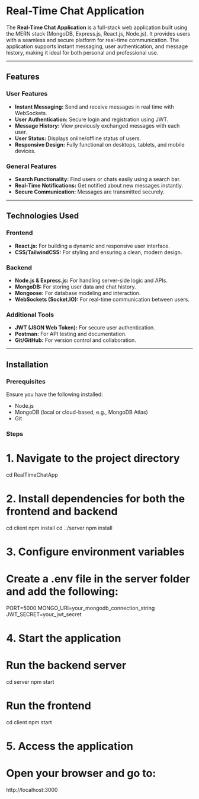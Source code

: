 # Real-Time Chat Application

The **Real-Time Chat Application** is a full-stack web application built using the MERN stack (MongoDB, Express.js, React.js, Node.js). It provides users with a seamless and secure platform for real-time communication. The application supports instant messaging, user authentication, and message history, making it ideal for both personal and professional use.

---

## Features

### **User Features**
- **Instant Messaging:** Send and receive messages in real time with WebSockets.
- **User Authentication:** Secure login and registration using JWT.
- **Message History:** View previously exchanged messages with each user.
- **User Status:** Displays online/offline status of users.
- **Responsive Design:** Fully functional on desktops, tablets, and mobile devices.

### **General Features**
- **Search Functionality:** Find users or chats easily using a search bar.
- **Real-Time Notifications:** Get notified about new messages instantly.
- **Secure Communication:** Messages are transmitted securely.

---

## Technologies Used

### **Frontend**
- **React.js:** For building a dynamic and responsive user interface.
- **CSS/TailwindCSS:** For styling and ensuring a clean, modern design.

### **Backend**
- **Node.js & Express.js:** For handling server-side logic and APIs.
- **MongoDB:** For storing user data and chat history.
- **Mongoose:** For database modeling and interaction.
- **WebSockets (Socket.IO):** For real-time communication between users.

### **Additional Tools**
- **JWT (JSON Web Token):** For secure user authentication.
- **Postman:** For API testing and documentation.
- **Git/GitHub:** For version control and collaboration.

---

## Installation

### Prerequisites
Ensure you have the following installed:
- Node.js
- MongoDB (local or cloud-based, e.g., MongoDB Atlas)
- Git

### Steps


# 1. Navigate to the project directory
cd RealTimeChatApp

# 2. Install dependencies for both the frontend and backend
cd client
npm install
cd ../server
npm install

# 3. Configure environment variables
# Create a .env file in the server folder and add the following:
PORT=5000
MONGO_URI=your_mongodb_connection_string
JWT_SECRET=your_jwt_secret

# 4. Start the application
# Run the backend server
cd server
npm start

# Run the frontend
cd client
npm start

# 5. Access the application
# Open your browser and go to:
http://localhost:3000
